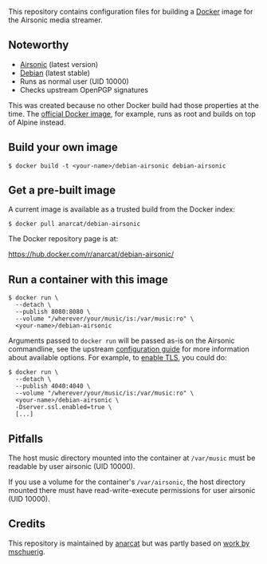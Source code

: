 This repository contains configuration files for building a 
[Docker](http://docker.io) image for the Airsonic media streamer.

## Noteworthy

* [Airsonic](http://airsonic.org/) (latest version)
* [Debian](https://debian.org/) (latest stable)
* Runs as normal user (UID 10000)
* Checks upstream OpenPGP signatures

This was created because no other Docker build had those properties at
the time. The [official Docker image](https://github.com/airsonic/airsonic/blob/master/install/docker/Dockerfile), for example, runs as root
and builds on top of Alpine instead.

## Build your own image

```shell
$ docker build -t <your-name>/debian-airsonic debian-airsonic
```

## Get a pre-built image

A current image is available as a trusted build from the Docker index:

```shell
$ docker pull anarcat/debian-airsonic
```

The Docker repository page is at:

https://hub.docker.com/r/anarcat/debian-airsonic/

## Run a container with this image

```shell
$ docker run \
  --detach \
  --publish 8080:8080 \
  --volume "/wherever/your/music/is:/var/music:ro" \
  <your-name>/debian-airsonic
```

Arguments passed to `docker run` will be passed as-is on the
Airsonic commandline, see the upstream [configuration guide](https://airsonic.github.io/docs/configure/standalone/) for
more information about available options. For example,
to [enable TLS](https://docs.spring.io/spring-boot/docs/1.4.5.RELEASE/reference/htmlsingle/#production-ready-management-specific-ssl), you could do:

```shell
$ docker run \
  --detach \
  --publish 4040:4040 \
  --volume "/wherever/your/music/is:/var/music:ro" \
  <your-name>/debian-airsonic \
  -Dserver.ssl.enabled=true \
  [...]
```

## Pitfalls

The host music directory mounted into the container at `/var/music` must be
readable by user airsonic (UID 10000).

If you use a volume for the container's `/var/airsonic`, the host directory
mounted there must have read-write-execute permissions for user
airsonic (UID 10000).

## Credits

This repository is maintained by [anarcat](https://anarc.at/) but was partly based on
[work by mschuerig](https://github.com/mschuerig/subsonic-docker-image).
